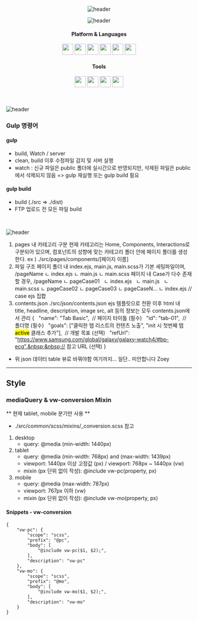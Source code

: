 <div align="center">

![header](https://capsule-render.vercel.app/api?type=waving&height=200&color=ffc72c&section=header&text=Interactive&fontSize=60&fontColor=323235)

![header](https://capsule-render.vercel.app/api?type=soft&height=50&color=ffd55f&section=header&text=Tech%20Stack&fontSize=24&fontColor=323235)

#### Platform & Languages

<img src="https://img.shields.io/badge/html5-e34f26?style=flat&logo=html5&logoColor=white" style="height:30px"/>
<img src="https://img.shields.io/badge/ejs-b4ca65?style=flat&logo=ejs&logoColor=white" style="height:30px"/>
<img src="https://img.shields.io/badge/css3-1572b6?style=flat&logo=css3&logoColor=white" style="height:30px"/>
<img src="https://img.shields.io/badge/sass-cc6699?style=flat&logo=sass&logoColor=white" style="height:30px"/>
<img src="https://img.shields.io/badge/javascript-f7df1e?style=flat&logo=javascript&logoColor=white" style="height:30px"/>
<img src="https://img.shields.io/badge/json-000000?style=flat&logo=json&logoColor=white" style="height:30px"/>

#### Tools

<img src="https://img.shields.io/badge/gitlab-fc6d26?style=flat&logo=gitlab&logoColor=white" style="height:30px"/>
<img src="https://img.shields.io/badge/node.js-5fa04e?style=flat&logo=node.js&logoColor=white" style="height:30px"/>
<img src="https://img.shields.io/badge/npm-cb3837?style=flat&logo=npm&logoColor=white" style="height:30px"/>
<img src="https://img.shields.io/badge/gulp-cf4647?style=flat&logo=gulp&logoColor=white" style="height:30px"/>

</div>

<br />
<br />

![header](https://capsule-render.vercel.app/api?type=soft&height=50&color=ffd55f&section=header&text=Gulp&fontSize=24&fontColor=323235)

### Gulp 명령어

#### gulp

- build, Watch / server
- clean, build 이후 수정파일 감지 및 서버 실행
- watch : 신규 파일은 public 폴더에 실시간으로 반영되지만, 삭제된 파일은 public에서 삭제되지 않음
  => gulp 재실행 또는 gulp build 필요

#### gulp build

- build (./src => ./dist)
- FTP 업로드 전 모든 파일 build

<br />

![header](https://capsule-render.vercel.app/api?type=soft&height=50&color=ffd55f&section=header&text=신규%20페이지%20생성&fontSize=24&fontColor=323235)

1. pages 내 카테고리 구분
   현재 카테고리는 Home, Components, Interactions로 구분되어 있으며, 컴포넌트의 성향에 맞는 카테고리 폴더 안에 페이지 폴더를 생성한다.
   ex ) ./src/pages/components/[페이지 이름]
   <br />
2. 파일 구조
   페이지 폴더 내 index.ejs, main.js, main.scss가 기본 세팅파일이며,
   /pageName
   ㄴ index.ejs
   ㄴ main.js
   ㄴ main.scss
   페이지 내 Case가 다수 존재할 경우,
   /pageName
   ㄴ pageCase01
   &nbsp;&nbsp;ㄴ index.ejs
   &nbsp;&nbsp;ㄴ main.js
   &nbsp;&nbsp;ㄴ main.scss
   ㄴ pageCase02
   ㄴ pageCase03
   ㄴ pageCaseN...
   ㄴ index.ejs // case ejs 집합
   <br />
3. contents.json
   ./src/json/contents.json
   ejs 템플릿으로 전환 이후 html 내 title, headline, description, image src, alt 등의 정보는 모두 contents.json에서 관리
   {
   &nbsp;&nbsp;"name": "Tab Basic",&nbsp;&nbsp;// 페이지 타이틀 (필수)
   &nbsp;&nbsp;"id": "tab-01",&nbsp;&nbsp;// 폴더명 (필수)
   &nbsp;&nbsp;"goals": ["클릭한 탭 리스트의 컨텐츠 노출", "init 시 첫번째 탭 <mark>active</mark> 클래스 추가"],&nbsp;&nbsp;// 개발 목표 (선택)
   &nbsp;&nbsp;"refUrl": "https://www.samsung.com/global/galaxy/galaxy-watch4/#bp-ecg",&nbsp;&nbsp;// 참고 URL (선택)
   }

- 위 json 데이터 table 뷰로 바꿔야함 여기까지... 일단.. 미안합니다 Zoey
  <br />

---

## Style

### mediaQuery & vw-conversion Mixin

** 현재 tablet, mobile 분기만 사용 **

- ./src/common/scss/mixins/\_conversion.scss 참고

1. desktop
   - query: @media (min-width: 1440px)
2. tablet
   - query: @media (min-width: 768px) and (max-width: 1439px)
   - viewport: 1440px 이상 고정값 (px) / viewport: 768px ~ 1440px (vw)
   - mixin (px 단위 없이 작성): @include vw-pc(property, px)
3. mobile
   - query: @media (max-width: 787px)
   - viewport: 767px 이하 (vw)
   - mixin (px 단위 없이 작성): @include vw-mo(property, px)

#### Snippets - vw-conversion

```
{
	"vw-pc": {
		"scope": "scss",
		"prefix": "@pc",
		"body": [
			"@include vw-pc($1, $2);",
		],
		"description": "vw-pc"
	},
	"vw-mo": {
		"scope": "scss",
		"prefix": "@mo",
		"body": [
			"@include vw-mo($1, $2);",
		],
		"description": "vw-mo"
	}
}
```
